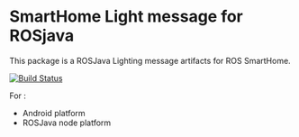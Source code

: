 # SmartHome Light message for ROSjava
This package is a ROSJava Lighting message artifacts for ROS SmartHome.

[![Build Status](http://build.ros.org/buildStatus/icon?job=Idev__smarthome_light_msgs_java__ubuntu_trusty_amd64)](http://build.ros.org/job/Idev__smarthome_light_msgs_java__ubuntu_trusty_amd64/)

For :
* Android platform
* ROSJava node platform 
